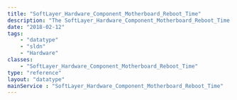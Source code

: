 ```yaml
---
title: "SoftLayer_Hardware_Component_Motherboard_Reboot_Time"
description: "The SoftLayer_Hardware_Component_Motherboard_Reboot_Time contains the average reboot times for motherboards. There are two types of average times.  One is for motherboards without raid, and the other is for motherboards with raid.  These times are based on averages and have been gathered through numerous test cases. "
date: "2018-02-12"
tags:
    - "datatype"
    - "sldn"
    - "Hardware"
classes:
    - "SoftLayer_Hardware_Component_Motherboard_Reboot_Time"
type: "reference"
layout: "datatype"
mainService : "SoftLayer_Hardware_Component_Motherboard_Reboot_Time"
---
```


